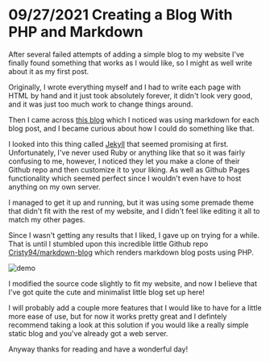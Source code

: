 # 09/27/2021 Creating a Blog With PHP and Markdown

<div class="content" markdown="1">

After several failed attempts of adding a simple blog to my website I've finally found something that works as I would like, so I might as well write about it as my first post.

Originally, I wrote everything myself and I had to write each page with HTML by hand and it just took absolutely forever, it didn't look very good, and it was just too much work to change things around.

Then I came across [this blog](https://blog.azuki.vip/) which I noticed was using markdown for each blog post, and I became curious about how I could do something like that.

I looked into this thing called [Jekyll](https://jekyllrb.com/) that seemed promising at first. Unfortunately, I've never used Ruby or anything like that so it was fairly confusing to me, however, I noticed they let you make a clone of their Github repo and then customize it to your liking. As well as Github Pages functionality which seemed perfect since I wouldn't even have to host anything on my own server.

I managed to get it up and running, but it was using some premade theme that didn't fit with the rest of my website, and I didn't feel like editing it all to match my other pages.

Since I wasn't getting any results that I liked, I gave up on trying for a while. That is until I stumbled upon this incredible little Github repo [Cristy94/markdown-blog](https://github.com/Cristy94/markdown-blog) which renders markdown blog posts using PHP.

![demo](https://code.visualstudio.com/assets/docs/languages/Markdown/md-dynamic-preview.gif)

I modified the source code slightly to fit my website, and now I believe that I've got quite the cute and minimalist little blog set up here!

I will probably add a couple more features that I would like to have for a little more ease of use, but for now it works pretty great and I defintely recommend taking a look at this solution if you would like a really simple static blog and you've already got a web server.

Anyway thanks for reading and have a wonderful day!

</div>